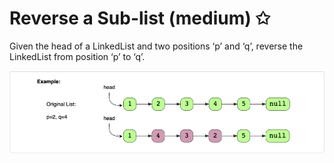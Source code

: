 # Reverse a Sub-list (medium) ✩

Given the head of a LinkedList and two positions ‘p’ and ‘q’, 
reverse the LinkedList from position ‘p’ to ‘q’.

![Reverse a LinkedList explanation](./../../../assets/reverse_sublist.png)